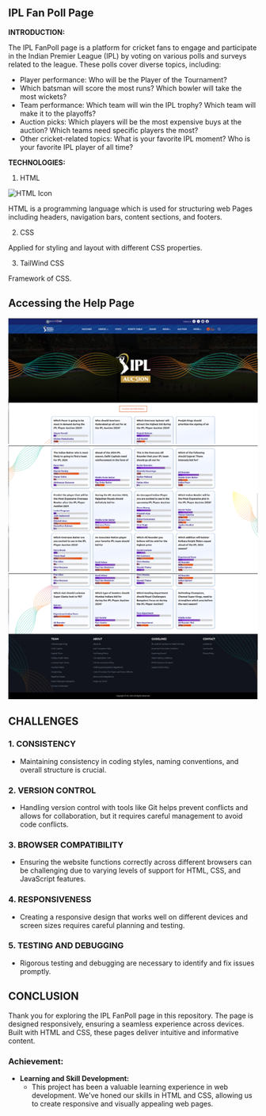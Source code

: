 ## IPL Fan Poll Page

**INTRODUCTION:**

The IPL FanPoll page is a platform for cricket fans to engage and participate in the Indian Premier League (IPL) by voting on various polls and surveys related to the league. These polls cover diverse topics, including:

- Player performance: Who will be the Player of the Tournament?
- Which batsman will score the most runs? Which bowler will take the most wickets?
- Team performance: Which team will win the IPL trophy? Which team will make it to the playoffs?
- Auction picks: Which players will be the most expensive buys at the auction? Which teams need specific players the most?
- Other cricket-related topics: What is your favorite IPL moment? Who is your favorite IPL player of all time?

**TECHNOLOGIES:**

1. HTML

![HTML Icon]([https://banner2.cleanpng.com/20190125/wpj/kisspng-computer-icons-html5-scalable-vector-graphics-port-socialpack-chocolate-icon-5c4b3bbcb7d671.680718971548434364753.jpg](https://w7.pngwing.com/pngs/201/90/png-transparent-logo-html-html5.png))

HTML is a programming language which is used for structuring web Pages including headers, navigation bars, content sections, and footers.

2. CSS

Applied for styling and layout with different CSS properties.

3. TailWind CSS

Framework of CSS.

## Accessing the Help Page

![FanPoll Page 1](./1.png)
![FanPoll](./2.png)
![FanPoll](./3.png)

## CHALLENGES

### 1. CONSISTENCY

- Maintaining consistency in coding styles, naming conventions, and overall structure is crucial.

### 2. VERSION CONTROL

- Handling version control with tools like Git helps prevent conflicts and allows for collaboration, but it requires careful management to avoid code conflicts.

### 3. BROWSER COMPATIBILITY

- Ensuring the website functions correctly across different browsers can be challenging due to varying levels of support for HTML, CSS, and JavaScript features.

### 4. RESPONSIVENESS

- Creating a responsive design that works well on different devices and screen sizes requires careful planning and testing.

### 5. TESTING AND DEBUGGING

- Rigorous testing and debugging are necessary to identify and fix issues promptly.

## CONCLUSION

Thank you for exploring the IPL FanPoll page in this repository. The page is designed responsively, ensuring a seamless experience across devices. Built with HTML and CSS, these pages deliver intuitive and informative content.

### Achievement:

- **Learning and Skill Development:**
  - This project has been a valuable learning experience in web development. We've honed our skills in HTML and CSS, allowing us to create responsive and visually appealing web pages.
